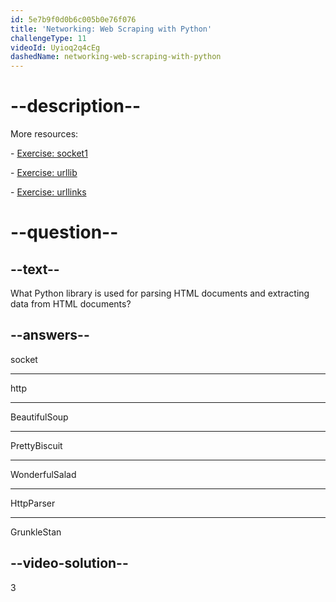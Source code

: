 ```yaml
---
id: 5e7b9f0d0b6c005b0e76f076
title: 'Networking: Web Scraping with Python'
challengeType: 11
videoId: Uyioq2q4cEg
dashedName: networking-web-scraping-with-python
---
```


# --description--

More resources:

\- [Exercise: socket1](https://www.youtube.com/watch?v=dWLdI143W-g)

\- [Exercise: urllib](https://www.youtube.com/watch?v=8yis2DvbBkI)

\- [Exercise: urllinks](https://www.youtube.com/watch?v=g9flPDG9nnY)

# --question--

## --text--

What Python library is used for parsing HTML documents and extracting data from HTML documents?

## --answers--

socket

---

http

---

BeautifulSoup

---

PrettyBiscuit

---

WonderfulSalad

---

HttpParser

---

GrunkleStan

## --video-solution--

3
